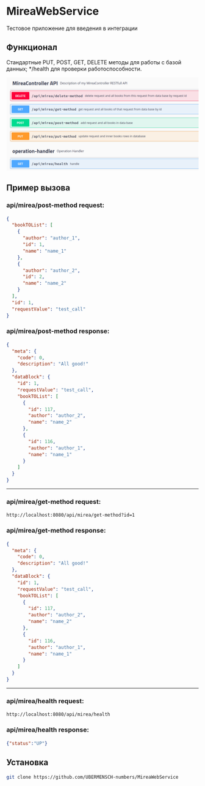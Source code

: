 # MireaWebService
Тестовое приложение для введения в интеграции

## Функционал
Стандартные PUT, POST, GET, DELETE методы для работы с базой данных;
*/health для проверки работоспособности.

![img_1.png](img_1.png)

## Пример вызова

### api/mirea/post-method request:
```json
{
  "bookTOList": [
    {
      "author": "author_1",
      "id": 1,
      "name": "name_1"
    },
    {
      "author": "author_2",
      "id": 2,
      "name": "name_2"
    }
  ],
  "id": 1,
  "requestValue": "test_call"
}
```


### api/mirea/post-method response:
```json
{
  "meta": {
    "code": 0,
    "description": "All good!"
  },
  "dataBlock": {
    "id": 1,
    "requestValue": "test_call",
    "bookTOList": [
      {
        "id": 117,
        "author": "author_2",
        "name": "name_2"
      },
      {
        "id": 116,
        "author": "author_1",
        "name": "name_1"
      }
    ]
  }
}
```
---------------
### api/mirea/get-method request:

```http request
http://localhost:8080/api/mirea/get-method?id=1
```

### api/mirea/get-method response:

```json
{
  "meta": {
    "code": 0,
    "description": "All good!"
  },
  "dataBlock": {
    "id": 1,
    "requestValue": "test_call",
    "bookTOList": [
      {
        "id": 117,
        "author": "author_2",
        "name": "name_2"
      },
      {
        "id": 116,
        "author": "author_1",
        "name": "name_1"
      }
    ]
  }
}
```
--------
### api/mirea/health request:

```http request
http://localhost:8080/api/mirea/health
```
### api/mirea/health response:
```json
{"status":"UP"}
```


## Установка
```bash
git clone https://github.com/UBERMENSCH-numbers/MireaWebService
```
